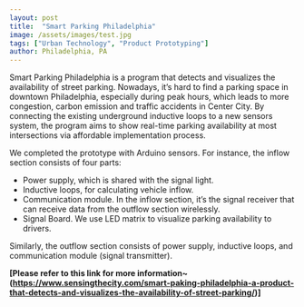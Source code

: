 ```yaml
---
layout: post
title:  "Smart Parking Philadelphia"
image: /assets/images/test.jpg
tags: ["Urban Technology", "Product Prototyping"]
author: Philadelphia, PA
---
```


Smart Parking Philadelphia is a program that detects and visualizes the availability of street parking. Nowadays, it’s hard to find a parking space in downtown Philadelphia, especially during peak hours, which leads to more congestion, carbon emission and traffic accidents in Center City. By connecting the existing underground inductive loops to a new sensors system, the program aims to show real-time parking availability at most intersections via affordable implementation process. 

We completed the prototype with Arduino sensors. For instance, the inflow section consists of four parts:

* Power supply, which is shared with the signal light.
* Inductive loops, for calculating vehicle inflow.
* Communication module. In the inflow section, it’s the signal receiver that can receive data from the outflow section wirelessly.
* Signal Board. We use LED matrix to visualize parking availability to drivers.

Similarly, the outflow section consists of power supply, inductive loops, and communication module (signal transmitter).

**[Please refer to this link for more information~(https://www.sensingthecity.com/smart-paking-philadelphia-a-product-that-detects-and-visualizes-the-availability-of-street-parking/)]**
